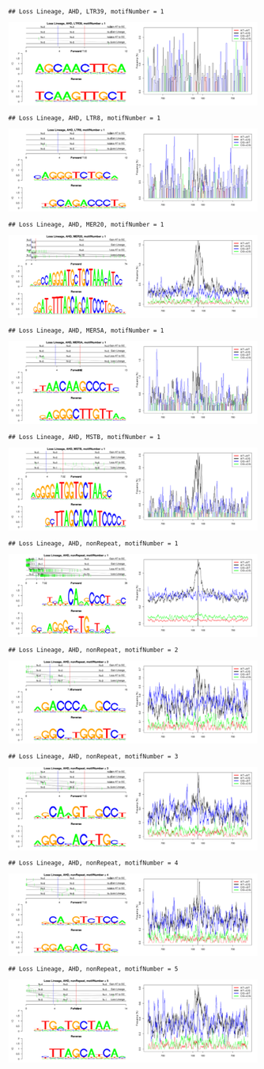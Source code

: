 

```
## Loss Lineage, AHD, LTR39, motifNumber = 1
```

![plot of chunk motifPValues](figure/motifPValues-1.png) 

```
## Loss Lineage, AHD, LTR8, motifNumber = 1
```

![plot of chunk motifPValues](figure/motifPValues-2.png) 

```
## Loss Lineage, AHD, MER20, motifNumber = 1
```

![plot of chunk motifPValues](figure/motifPValues-3.png) 

```
## Loss Lineage, AHD, MER5A, motifNumber = 1
```

![plot of chunk motifPValues](figure/motifPValues-4.png) 

```
## Loss Lineage, AHD, MSTB, motifNumber = 1
```

![plot of chunk motifPValues](figure/motifPValues-5.png) 

```
## Loss Lineage, AHD, nonRepeat, motifNumber = 1
```

![plot of chunk motifPValues](figure/motifPValues-6.png) 

```
## Loss Lineage, AHD, nonRepeat, motifNumber = 2
```

![plot of chunk motifPValues](figure/motifPValues-7.png) 

```
## Loss Lineage, AHD, nonRepeat, motifNumber = 3
```

![plot of chunk motifPValues](figure/motifPValues-8.png) 

```
## Loss Lineage, AHD, nonRepeat, motifNumber = 4
```

![plot of chunk motifPValues](figure/motifPValues-9.png) 

```
## Loss Lineage, AHD, nonRepeat, motifNumber = 5
```

![plot of chunk motifPValues](figure/motifPValues-10.png) 
  
